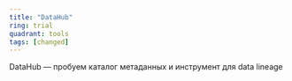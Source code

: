 ```yaml
---
title: "DataHub"
ring: trial
quadrant: tools
tags: [changed]
---
```


DataHub — пробуем каталог метаданных и инструмент для data lineage
